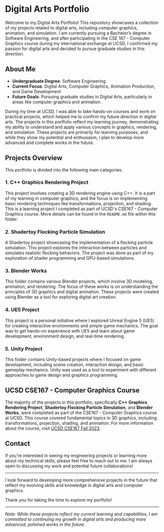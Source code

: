# Digital Arts Portfolio

Welcome to my Digital Arts Portfolio! This repository showcases a collection of my projects related to digital arts, including computer graphics, animation, and simulation. I am currently pursuing a Bachelor’s degree in Software Engineering, and after participating in the CSE 167 - Computer Graphics course during my international exchange at UCSD, I confirmed my passion for digital arts and decided to pursue graduate studies in this direction.

## About Me

- **Undergraduate Degree**: Software Engineering
- **Current Focus**: Digital Arts, Computer Graphics, Animation Production, and Game Development
- **Future Goals**: Pursuing graduate studies in Digital Arts, particularly in areas like computer graphics and animation.

During my time at UCSD, I was able to take hands-on courses and work on practical projects, which helped me to confirm my future direction in digital arts. The projects in this portfolio reflect my learning journey, demonstrating my ability to understand and apply various concepts in graphics, rendering, and simulation. These projects are primarily for learning purposes, and while they show my potential and enthusiasm, I plan to develop more advanced and complete works in the future.

## Projects Overview

This portfolio is divided into the following main categories:

### 1. C++ Graphics Rendering Project
This project involves creating a 3D rendering engine using C++. It is a part of my learning in computer graphics, and the focus is on implementing basic rendering techniques like transformations, projection, and shading. This is a learning project I completed as part of UCSD's CSE167 - Computer Graphics course. More details can be found in the `README.md` file within this folder.

### 2. Shadertoy Flocking Particle Simulation
A Shadertoy project showcasing the implementation of a flocking particle simulation. This project explores the interaction between particles and simulates realistic flocking behaviors. The project was done as part of my exploration of shader programming and GPU-based simulations.

### 3. Blender Works
This folder contains various Blender projects, which involve 3D modeling, animation, and rendering. The focus of these works is on understanding the principles of 3D graphics and digital animation. These projects were created using Blender as a tool for exploring digital art creation.

### 4. UE5 Project
This project is a personal initiative where I explored Unreal Engine 5 (UE5) for creating interactive environments and simple game mechanics. The goal was to get hands-on experience with UE5 and learn about game development, environment design, and real-time rendering.

### 5. Unity Project
This folder contains Unity-based projects where I focused on game development, including scene creation, interaction design, and basic gameplay mechanics. Unity was used as a tool to experiment with different approaches to game design and graphics programming.

## UCSD CSE167 - Computer Graphics Course

The majority of the projects in this portfolio, specifically **C++ Graphics Rendering Project**, **Shadertoy Flocking Particle Simulation**, and **Blender Works**, were completed as part of the CSE167 - Computer Graphics course at UCSD. This course covered fundamental topics in 3D graphics, including transformations, projection, shading, and animation. For more information about the course, visit [UCSD CSE167 Fall 2023](https://cseweb.ucsd.edu/~tzli/cse167/fa2023/).

## Contact

If you're interested in seeing my engineering projects or learning more about my technical skills, please feel free to reach out to me. I am always open to discussing my work and potential future collaborations!

---

I look forward to developing more comprehensive projects in the future that reflect my evolving skills and knowledge in digital arts and computer graphics.

Thank you for taking the time to explore my portfolio!

---

*Note: While these projects reflect my current learning and capabilities, I am committed to continuing my growth in digital arts and producing more advanced, polished works in the future.*

